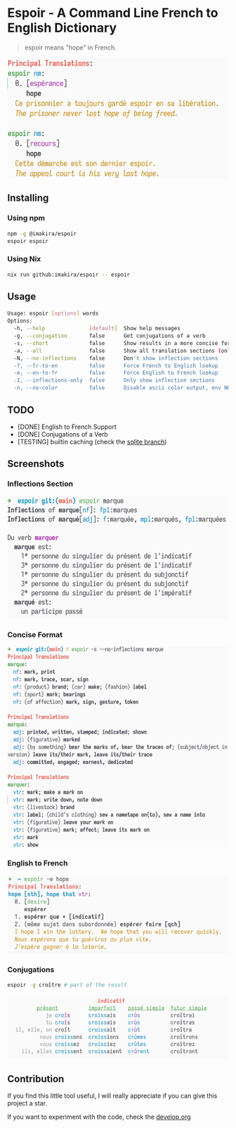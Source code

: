 # Espoir - A Command Line French to English Dictionary

> espoir means "hope" in French.  

![img](./screenshots/espoir.png)  


## Installing


### Using npm

```bash
npm -g @imakira/espoir
espoir espoir
```


### Using Nix

```bash
nix run github:imakira/espoir -- espoir
```


## Usage

```bash
Usage: espoir [options] words
Options: 
  -h, --help              [default]  Show help messages
  -g, --conjugation       false      Get conjugations of a verb
  -s, --short             false      Show results in a more concise format, omitting some information.
  -a, --all               false      Show all translation sections (only principal translations are shown by default)
  -N, --no-inflections    false      Don't show inflection sections
  -f, --fr-to-en          false      Force French to English lookup
  -e, --en-to-fr          false      Force English to French lookup
  -I, --inflections-only  false      Only show inflection sections
  -n, --no-color          false      Disable ascii color output, env NO_COLOR is also supported
```


## TODO 

-   [DONE] English to French Support
-   [DONE] Conjugations of a Verb
-   [TESTING] builtin caching (check the [sqlite branch](https://github.com/imakira/espoir/tree/sqlite))


## Screenshots


### Inflections Section

![img](screenshots/inflections.png)  


### Concise Format

![img](screenshots/concise.png)  


### English to French

![img](screenshots/en-to-fr.png)  


### Conjugations

```bash
espoir -g croître # part of the result
```

![img](screenshots/conjugations.png)  


## Contribution

If you find this little tool useful, I will really appreciate if you can give this project a star.  

If you want to experiment with the code, check the [develop.org](https://github.com/imakira/espoir/blob/main/develop.org)
